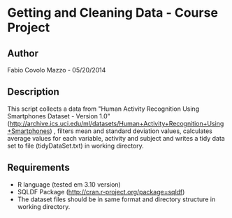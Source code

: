 Getting and Cleaning Data - Course Project
==========================================

## Author

Fabio Covolo Mazzo - 05/20/2014

## Description

This script collects a data from  "Human Activity Recognition Using Smartphones Dataset - Version 1.0" (http://archive.ics.uci.edu/ml/datasets/Human+Activity+Recognition+Using+Smartphones) , filters mean and standard deviation values, calculates average values for each variable, activity and subject and writes a tidy data set to file (tidyDataSet.txt) in working directory.
 
## Requirements 
 
- R language (tested em 3.10 version)
- SQLDF Package (http://cran.r-project.org/package=sqldf)
- The dataset files should be in same format and directory structure in working directory.

